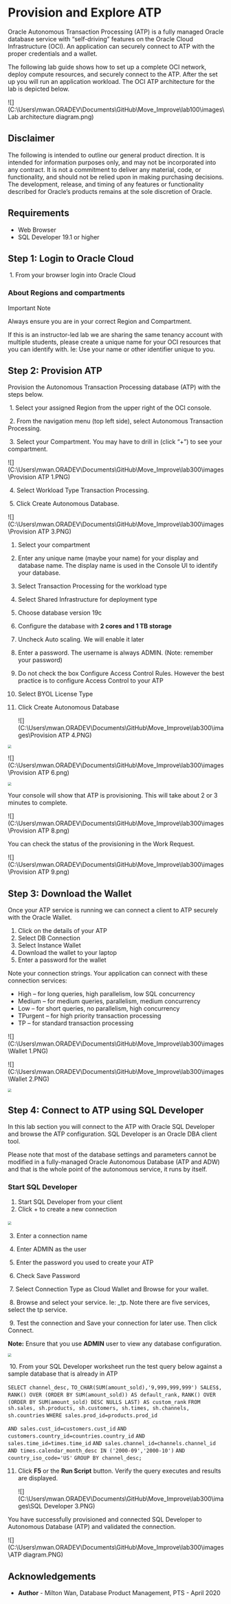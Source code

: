 # Provision and Explore ATP #

Oracle Autonomous Transaction Processing (ATP) is a fully managed Oracle database service with “self-driving” features on the Oracle Cloud Infrastructure (OCI). An application can securely connect to ATP with the proper credentials and a wallet. 

The following lab guide shows how to set up a complete OCI network, deploy compute resources, and securely connect to the ATP. After the set up you will run an application workload. The OCI ATP architecture for the lab is depicted below.

![](C:\Users\mwan.ORADEV\Documents\GitHub\Move_Improve\lab100\images\Lab architecture diagram.png)

## Disclaimer ##
The following is intended to outline our general product direction. It is intended for information purposes only, and may not be incorporated into any contract. It is not a commitment to deliver any material, code, or functionality, and should not be relied upon in making purchasing decisions. The development, release, and timing of any features or functionality described for Oracle’s products remains at the sole discretion of Oracle.

## Requirements ##

- Web Browser
- SQL Developer 19.1 or higher

## Step 1: Login to Oracle Cloud ##

​	1. From your browser login into Oracle Cloud

### About Regions and compartments

Important Note

Always ensure you are in your correct Region and Compartment. 

If this is an instructor-led lab we are sharing the same tenancy account with multiple students, please create a unique name for your OCI resources that you can identify with. Ie: Use your name or other identifier unique to you.

## Step 2: Provision ATP ##

Provision the Autonomous Transaction Processing database (ATP) with the steps below.

​	1. Select your assigned Region from the upper right of the OCI console.

​	2. From the navigation menu (top left side), select Autonomous Transaction Processing.

​	3. Select your Compartment. You may have to drill in (click “+”) to see your compartment.

​         ![](C:\Users\mwan.ORADEV\Documents\GitHub\Move_Improve\lab300\images\Provision ATP 1.PNG)                          

  

​	4. Select Workload Type Transaction Processing.

​	5. Click Create Autonomous Database. 

 ![](C:\Users\mwan.ORADEV\Documents\GitHub\Move_Improve\lab300\images\Provision ATP 3.PNG)

1. Select your compartment

2. Enter any unique name (maybe your name) for your display and database name. The display name is used in the Console UI to identify your database.

3. Select Transaction Processing for the workload type

4. Select Shared Infrastructure for deployment type

5. Choose database version 19c

6. Configure the database with **2 cores and 1 TB storage**

7. Uncheck Auto scaling. We will enable it later

8. Enter a password. The username is always ADMIN. (Note: remember your password)

9. Do not check the box Configure Access Control Rules. However the best practice is to configure Access Control to your ATP

10. Select BYOL License Type

11. Click Create Autonomous Database

    ![](C:\Users\mwan.ORADEV\Documents\GitHub\Move_Improve\lab300\images\Provision ATP 4.PNG)

<img src="C:\Users\mwan.ORADEV\Documents\GitHub\Move_Improve\lab300\images\Provision ATP 5.png" style="zoom: 50%;" />

![](C:\Users\mwan.ORADEV\Documents\GitHub\Move_Improve\lab300\images\Provision ATP 6.png)

<img src="C:\Users\mwan.ORADEV\Documents\GitHub\Move_Improve\lab300\images\Provision ATP 7.PNG" style="zoom:50%;" />



Your console will show that ATP is provisioning. This will take about 2 or 3 minutes to complete.

![](C:\Users\mwan.ORADEV\Documents\GitHub\Move_Improve\lab300\images\Provision ATP 8.png)

You can check the status of the provisioning in the Work Request.

![](C:\Users\mwan.ORADEV\Documents\GitHub\Move_Improve\lab300\images\Provision ATP 9.png)

## Step 3: Download the Wallet

Once your ATP service is running we can connect a client to ATP securely with the Oracle Wallet.

1. Click on the details of your ATP
2. Select DB Connection
3. Select Instance Wallet
4. Download the wallet to your laptop
5. Enter a password for the wallet

Note your connection strings. Your application can connect with these connection services:

- High – for long queries, high parallelism, low SQL concurrency
- Medium – for medium queries, parallelism, medium concurrency
- Low – for short queries, no parallelism, high concurrency
- TPurgent – for high priority transaction processing
- TP – for standard transaction processing

![](C:\Users\mwan.ORADEV\Documents\GitHub\Move_Improve\lab300\images\Wallet 1.PNG)

![](C:\Users\mwan.ORADEV\Documents\GitHub\Move_Improve\lab300\images\Wallet 2.PNG)

<img src="C:\Users\mwan.ORADEV\Documents\GitHub\Move_Improve\lab300\images\Wallet 3.png" style="zoom: 50%;" />



## Step 4: Connect to ATP using SQL Developer

In this lab section you will connect to the ATP with Oracle SQL Developer and browse the ATP configuration. SQL Developer is an Oracle DBA client tool.

Please note that most of the database settings and parameters cannot be modified in a fully-managed Oracle Autonomous Database (ATP and ADW) and that is the whole point of the autonomous service, it runs by itself. 

### Start SQL Developer

1. Start SQL Developer from your client
2. Click + to create a new connection

​            <img src="C:\Users\mwan.ORADEV\Documents\GitHub\Move_Improve\lab300\images\SQL Developer.PNG" style="zoom:50%;" />                   

​	3. Enter a connection name

​	4. Enter ADMIN as the user

​	5. Enter the password you used to create your ATP

​	6. Check Save Password

​	7. Select Connection Type as Cloud Wallet and Browse for your wallet.

​	8. Browse and select your service. Ie: <your ATP name>_tp. Note there are five services, select the tp service.

​	9. Test the connection and Save your connection for later use. Then click 	Connect.

**Note:** Ensure that you use **ADMIN** user to view any database configuration.

<img src="C:\Users\mwan.ORADEV\Documents\GitHub\Move_Improve\lab300\images\SQL Developer 2.PNG" style="zoom:50%;" />

​	10. From your SQL Developer worksheet run the test query below against a sample database that is already in ATP

`SELECT channel_desc,`
 `TO_CHAR(SUM(amount_sold),'9,999,999,999') SALES$,`
 `RANK() OVER (ORDER BY SUM(amount_sold)) AS default_rank,`
 `RANK() OVER (ORDER BY SUM(amount_sold) DESC NULLS LAST) AS custom_rank`
 `FROM sh.sales, sh.products, sh.customers, sh.times, sh.channels, sh.countries`
 `WHERE sales.prod_id=products.prod_id`

`AND sales.cust_id=customers.cust_id`
 `AND customers.country_id=countries.country_id`
 `AND sales.time_id=times.time_id`
 `AND sales.channel_id=channels.channel_id`
 `AND times.calendar_month_desc IN ('2000-09','2000-10')`
 `AND country_iso_code='US'`
 `GROUP BY channel_desc;`

 11. Click **F5** or the **Run Script** button. Verify the query executes and results are displayed.

     ![](C:\Users\mwan.ORADEV\Documents\GitHub\Move_Improve\lab300\images\SQL Developer 3.PNG)

You have successfully provisioned and connected SQL Developer to Autonomous Database (ATP) and validated the connection. 

![](C:\Users\mwan.ORADEV\Documents\GitHub\Move_Improve\lab300\images\ATP diagram.PNG)

## Acknowledgements ##

- **Author** - Milton Wan, Database Product Management, PTS - April 2020

